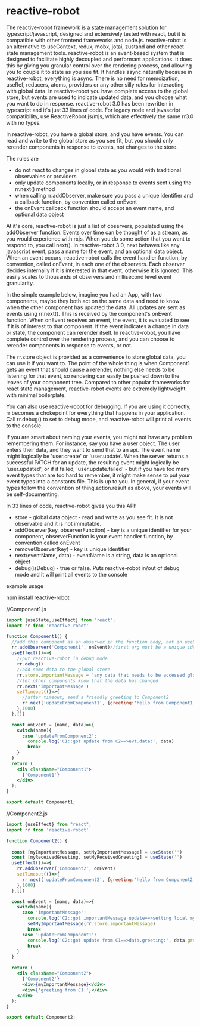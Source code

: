# reactive-robot

The reactive-robot framework is a state management solution for typescript/javascript, designed and extensively tested with react,
but it is compatible with other frontend frameworks and node.js. reactive-robot is an alternative to useContext, redux, mobx, jotai, zustand and other 
react state management tools. reactive-robot is an event-based system that is designed to facilitate highly decoupled and performant applications. 
It does this by giving you granular control over the rendering process, and allowing you to couple it to state as you see fit. It handles async naturally because in 
reactive-robot, everything is async. There is no need for memoization, useRef, reducers, atoms, providers or any other silly rules for interacting with global data.
In reactive-robot you have complete access to the global store, but events are used to indicate updated data, and you choose what you want to do in response.
reactive-robot 3.0 has been rewritten in typescript and it's just 33 lines of code. For legacy node and javascript compatibility, use ReactiveRobot.js/mjs, which
are effectively the same rr3.0 with no types.

In reactive-robot, you have a global store, and you have events. You can read and write to the global store as you see fit, 
but you should only rerender components in response to events, not changes to the store.

The rules are
- do not react to changes in global state as you would with traditional observables or providers
- only update components locally, or in response to events sent using the rr.next() method
- when calling rr.addObserver, make sure you pass a unique identifier and a callback function, by convention called onEvent
- the onEvent callback function should accept an event name, and optional data object

At it's core, reactive-robot is just a list of observers, populated using the addObserver function. Events over time can
be thought of as a stream, as you would experience with rxjs. When you do some action that you want to respond to, you call next().
In reactive-robot 3.0, next behaves like any javascript event, pass a name for the event, and an optional data object. When an event occurs,
reactive-robot calls the event handler function, by convention, called onEvent, in each one of the observers. Each observer
decides internally if it is interested in that event, otherwise it is ignored. This easily scales to thousands of observers
and millisecond level event granularity.

In the simple example below, imagine you had an App, with two components, maybe they both act on the same data and need to 
know when the other component has updated the data. All updates are sent as events using rr.next(). This is received by 
the component's onEvent function. When onEvent receives an event, the event, it is evaluated to see if it is of interest to 
that component. If the event indicates a change in data or state, the component can rerender itself. In reactive-robot, you
have complete control over the rendering process, and you can choose to rerender components in response to events, or not.

The rr.store object is provided as a convenience to store global data, you can use it if you want to. The point of the 
whole thing is when Component1 gets an event that should cause a rerender, nothing else needs to be listening for that 
event, so rendering can easily be pushed down to the leaves of your component tree. Compared to other popular frameworks 
for react state management, reactive-robot events are extremely lightweight with minimal boilerplate.

You can also use reactive-robot for debugging. If you are using it correctly, rr becomes a chokepoint for everything
that happens in your application. Call rr.debug() to set to debug mode, and reactive-robot will print all events to 
the console.

If you are smart about naming your events, you might not have any problem remembering them. For instance, say you have 
a user object. The user enters their data, and they want to send that to an api. The event name might logically be
'user.create' or 'user.update'. When the server returns a successful PATCH for an update, the resulting event might logically
be 'user.updated', or if it failed, 'user.update.failed' - but if you have too many event types that are too hard to remember, 
it might make sense to put your event types into a constants file. This is up to you. In general, if your event types
follow the convention of thing.action.result as above, your events will be self-documenting.

In 33 lines of code, reactive-robot gives you this API:

- store - global data object - read and write as you see fit. It is not observable and it is not immutable.
- addObserver(key, observerFunction) - key is a unique identifier for your component, observerFunction is your event handler function, by convention called onEvent
- removeObserver(key) - key is unique identifier
- next(eventName, data) - eventName is a string, data is an optional object
- debug(isDebug) - true or false. Puts reactive-robot in/out of debug mode and it will print all events to the console


example usage

npm install reactive-robot

//Component1.js

```jsx
import {useState,useEffect} from "react";
import rr from 'reactive-robot'

function Component1() {
  //add this component as an observer in the function body, not in useEffect   
  rr.addObserver('Component1', onEvent)//first arg must be a unique identifier!
  useEffect(()=>{
    //put reactive-robot in debug mode  
    rr.debug()
    //add some data to the global store
    rr.store.importantMessage = 'any data that needs to be accessed globally can be stored here'
    //let other components know that the data has changed
    rr.next('importantMessage')
    setTimeout(()=>{
      //after timeout, send a friendly greeting to Component2
      rr.next('updateFromComponent1', {greeting:'hello from Component1'})
    },1000)
  },[])

  const onEvent = (name, data)=>{
    switch(name){
      case 'updateFromComponent2':
        console.log('C1::got update from C2==>evt.data:', data)
        break
    }
  }
  return (
    <div className="Component1">
      {'Component1'}
    </div>
  );
}

export default Component1;

```

//Component2.js
```jsx
import {useEffect} from "react";
import rr from 'reactive-robot'

function Component2() {
  
  const [myImportantMessage, setMyImportantMessage] = useState('')
  const [myReceivedGreeting, setMyReceivedGreeting] = useState('')
  useEffect(()=>{
    rr.addObserver('Component2', onEvent)
    setTimeout(()=>{
      rr.next('updateFromComponent2', {greeting:'hello from Component2'})
    },1000)
  },[])

  const onEvent = (name, data)=>{
    switch(name){
      case 'importantMessage':
        console.log('C2::got importantMessage update==>setting local myImportantMessage to rerender')
        setMyImportantMessage(rr.store.importantMessage)
        break    
      case 'updateFromComponent1':
        console.log('C2::got update from C1==>data.greeting:', data.greeting)
        break
    }
  }

  return (
    <div className="Component2">
      {'Component2'}
      <div>{myImportantMessage}</div>  
      <div>{'greeting from C1:'}</div>  
    </div>
  );
}

export default Component2;

```